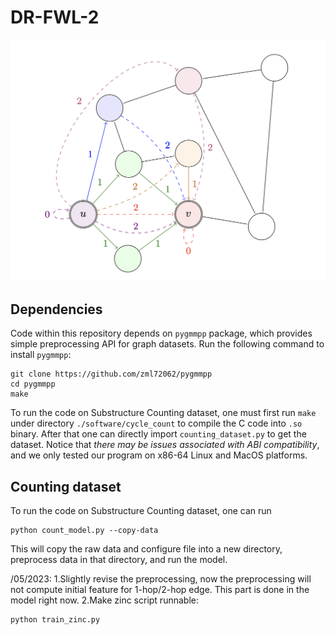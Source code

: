 # DR-FWL-2

![DR-FWL-2](https://github.com/zml72062/DR-FWL-2/blob/main/drfwl2.png?raw=true)

## Dependencies

Code within this repository depends on `pygmmpp` package, which provides simple preprocessing API for graph datasets. Run the following command to install `pygmmpp`:

```
git clone https://github.com/zml72062/pygmmpp
cd pygmmpp
make
```

To run the code on Substructure Counting dataset, one must first run `make` under directory `./software/cycle_count` to compile the C code into `.so` binary. After that one can directly import `counting_dataset.py` to get the dataset. Notice that *there may be issues associated with ABI compatibility*, and we only tested our program on x86-64 Linux and MacOS platforms.

## Counting dataset

To run the code on Substructure Counting dataset, one can run
```
python count_model.py --copy-data
```

This will copy the raw data and configure file into a new directory, preprocess data in that directory, and run the model.

/05/2023: 
1.Slightly revise the preprocessing, now the preprocessing will not compute initial feature for 1-hop/2-hop edge. This part is done in the model right now.
2.Make zinc script runnable:
```
python train_zinc.py
```

